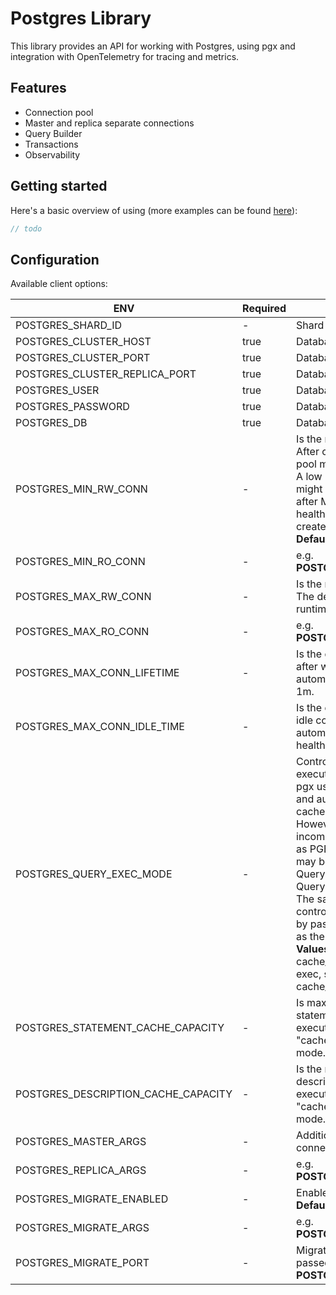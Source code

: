 # Postgres Library

This library provides an API for working with Postgres, using pgx and
integration with OpenTelemetry for tracing and metrics.

## Features

- Connection pool
- Master and replica separate connections
- Query Builder
- Transactions
- Observability

## Getting started

Here's a basic overview of using (more examples can be found [here](github.com/mkbeh/postgres/examples)):

```go
// todo
```

## Configuration

Available client options:

| ENV                                 | Required | Description                                                                                                                                                                                                                                                                                                                                                                                                                                                                                                                                               |
|-------------------------------------|----------|-----------------------------------------------------------------------------------------------------------------------------------------------------------------------------------------------------------------------------------------------------------------------------------------------------------------------------------------------------------------------------------------------------------------------------------------------------------------------------------------------------------------------------------------------------------|
| POSTGRES_SHARD_ID                   | -        | Shard ID. **Default**: 0.                                                                                                                                                                                                                                                                                                                                                                                                                                                                                                                                 |
| POSTGRES_CLUSTER_HOST               | true     | Database host.                                                                                                                                                                                                                                                                                                                                                                                                                                                                                                                                            |
| POSTGRES_CLUSTER_PORT               | true     | Database master port.                                                                                                                                                                                                                                                                                                                                                                                                                                                                                                                                     |
| POSTGRES_CLUSTER_REPLICA_PORT       | true     | Database replica port.                                                                                                                                                                                                                                                                                                                                                                                                                                                                                                                                    |
| POSTGRES_USER                       | true     | Database user.                                                                                                                                                                                                                                                                                                                                                                                                                                                                                                                                            |
| POSTGRES_PASSWORD                   | true     | Database password.                                                                                                                                                                                                                                                                                                                                                                                                                                                                                                                                        |
| POSTGRES_DB                         | true     | Database name.                                                                                                                                                                                                                                                                                                                                                                                                                                                                                                                                            |
| POSTGRES_MIN_RW_CONN                | -        | Is the minimum size of the pool. After connection closes, the pool might dip below MinConns. A low number of MinConns might mean the pool is empty after MaxConnLifetime until the health check has a chance to create new connections. **Default**: 1.                                                                                                                                                                                                                                                                                                   |
| POSTGRES_MIN_RO_CONN                | -        | e.g. **POSTGRES_MIN_RW_CONN**.                                                                                                                                                                                                                                                                                                                                                                                                                                                                                                                            |
| POSTGRES_MAX_RW_CONN                | -        | Is the maximum size of the pool. The default is the greater of 4 or runtime.NumCPU().                                                                                                                                                                                                                                                                                                                                                                                                                                                                     |
| POSTGRES_MAX_RO_CONN                | -        | e.g. **POSTGRES_MAX_RW_CONN**                                                                                                                                                                                                                                                                                                                                                                                                                                                                                                                             |
| POSTGRES_MAX_CONN_LIFETIME          | -        | Is the duration since creation after which a connection will be automatically closed. **Default**: 1m.                                                                                                                                                                                                                                                                                                                                                                                                                                                    |
| POSTGRES_MAX_CONN_IDLE_TIME         | -        | Is the duration after which an idle connection will be automatically closed by the health check. **Default**: 30s.                                                                                                                                                                                                                                                                                                                                                                                                                                        |
| POSTGRES_QUERY_EXEC_MODE            | -        | Controls the default mode for executing queries. By default pgx uses the extended protocol and automatically prepares and caches prepared statements. However, this may be incompatible with proxies such as PGBouncer. In this case it may be preferable to use QueryExecModeExec or QueryExecModeSimpleProtocol. The same functionality can be controlled on a per query basis by passing a QueryExecMode as the first query argument. **Values**: cache_statement, cache_describe, describe_exec, exec, simple_protocol. **Default**: cache_statement. |
| POSTGRES_STATEMENT_CACHE_CAPACITY   | -        | Is maximum size of the statement cache used when executing a query with "cache_statement" query exec mode. **Default**: 128.                                                                                                                                                                                                                                                                                                                                                                                                                              |
| POSTGRES_DESCRIPTION_CACHE_CAPACITY | -        | Is the maximum size of the description cache used when executing a query with "cache_describe" query exec mode. **Default**: 512.                                                                                                                                                                                                                                                                                                                                                                                                                         |
| POSTGRES_MASTER_ARGS                | -        | Additional arguments for connection string.                                                                                                                                                                                                                                                                                                                                                                                                                                                                                                               |
| POSTGRES_REPLICA_ARGS               | -        | e.g. **POSTGRES_REPLICA_ARGS**                                                                                                                                                                                                                                                                                                                                                                                                                                                                                                                            |
| POSTGRES_MIGRATE_ENABLED            | -        | Enable migrations if passed. **Default**: false.                                                                                                                                                                                                                                                                                                                                                                                                                                                                                                          |
| POSTGRES_MIGRATE_ARGS               | -        | e.g. **POSTGRES_MASTER_ARGS**                                                                                                                                                                                                                                                                                                                                                                                                                                                                                                                             |
| POSTGRES_MIGRATE_PORT               | -        | Migrate port. if value is not passed by default value is used **POSTGRES_CLUSTER_PORT**.                                                                                                                                                                                                                                                                                                                                                                                                                                                                  |